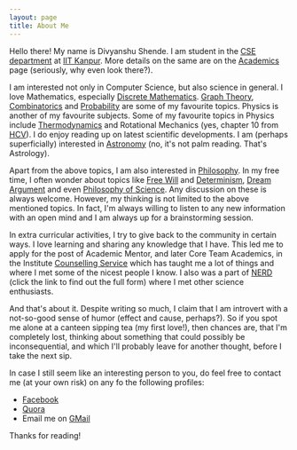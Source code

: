 ```yaml
---
layout: page
title: About Me
---
```


<!-- <p class="message">
  Hey there! This page is included as an example. Feel free to customize it for your own use upon downloading. Carry on!
</p> -->

Hello there! My name is Divyanshu Shende. I am student in the [CSE department](www.cse.iitk.ac.in) at [IIT Kanpur](iitk.ac.in). More details on the same are on the [Academics](../academics/) page (seriously, why even look there?).

I am interested not only in Computer Science, but also science in general. I love Mathematics, especially [Discrete Mathematics](https://en.wikipedia.org/wiki/Discrete_mathematics). [Graph Theory](https://en.wikipedia.org/wiki/Graph_theory), [Combinatorics](https://en.wikipedia.org/wiki/Combinatorics) and [Probability](https://en.wikipedia.org/wiki/Probability_theory) are some of my favourite topics. Physics is another of my favourite subjects. Some of my favourite topics in Physics include [Thermodynamics](https://en.wikipedia.org/wiki/Thermodynamics) and Rotational Mechanics (yes, chapter 10 from [HCV](http://www.amazon.in/Concepts-Physics-1-H-C-Verma/dp/8177091875)). I do enjoy reading up on latest scientific developments. I am (perhaps superficially) interested in [Astronomy](https://en.wikipedia.org/wiki/Astronomy) (no, it's not palm reading. That's Astrology).

Apart from the above topics, I am also interested in [Philosophy](https://en.wikipedia.org/wiki/Philosophy). In my free time, I often wonder about topics like [Free Will](https://en.wikipedia.org/wiki/Free_will) and [Determinism](https://en.wikipedia.org/wiki/Determinism), [Dream Argument](https://en.wikipedia.org/wiki/Dream_argument) and even [Philosophy of Science](https://en.wikipedia.org/wiki/Philosophy_of_science). Any discussion on these is always welcome. However, my thinking is not limited to the above mentioned topics. In fact, I'm always willing to listen to any new information with an open mind and I am always up for a brainstorming session.

In extra curricular activities, I try to give back to the community in certain ways. I love learning and sharing any knowledge that I have. This led me to apply for the post of Academic Mentor, and later Core Team Academics, in the Institute [Counselling Service](http://www.iitk.ac.in/counsel/) which has taught me a lot of things and where I met some of the nicest people I know. I also was a part of [NERD](http://www.iitk.ac.in/nerd/web/) (click the link to find out the full form) where I met other science enthusiasts.

And that's about it. Despite writing so much, I claim that I am introvert with a not-so-good sense of humor (effect and cause, perhaps?). So if you spot me alone at a canteen sipping tea (my first love!), then chances are, that I'm completely lost, thinking about something that could possibly be inconsequential, and which I'll probably leave for another thought, before I take the next sip.

In case I still seem like an interesting person to you, do feel free to contact me (at your own risk) on any fo the following profiles:

* [Facebook](www.facebook.com/divyanshu.shende)
* [Quora](https://www.quora.com/profile/Divyanshu-Shende)
* Email me on [GMail](mailto:divyanshu.shende@gmail.com)

Thanks for reading!
